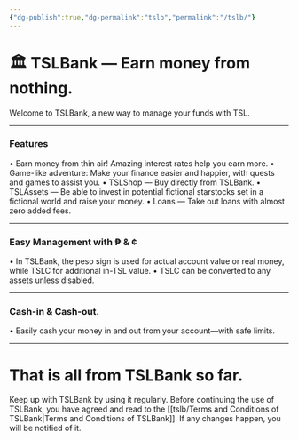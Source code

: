```yaml
---
{"dg-publish":true,"dg-permalink":"tslb","permalink":"/tslb/"}
---
```



# 🏛 TSLBank — Earn money from nothing.

Welcome to TSLBank, a new way to manage your funds with TSL.

***

### Features
• Earn money from thin air! Amazing interest rates help you earn more.
• Game-like adventure: Make your finance easier and happier, with quests and games to assist you.
• TSLShop — Buy directly from TSLBank.
• TSLAssets — Be able to invest in potential fictional starstocks set in a fictional world and raise your money. 
• Loans — Take out loans with almost zero added fees.

***

### Easy Management with ₱ & ¢
• In TSLBank, the peso sign is used for actual account value or real money, while TSLC for additional in-TSL value.
• TSLC can be converted to any assets unless disabled.

***
### Cash-in & Cash-out.
• Easily cash your money in and out from your account—with safe limits.

***

# That is all from TSLBank so far.

Keep up with TSLBank by using it regularly. Before continuing the use of TSLBank, you have agreed and read to the [[tslb/Terms and Conditions of TSLBank\|Terms and Conditions of TSLBank]]. If any changes happen, you will be notified of it.